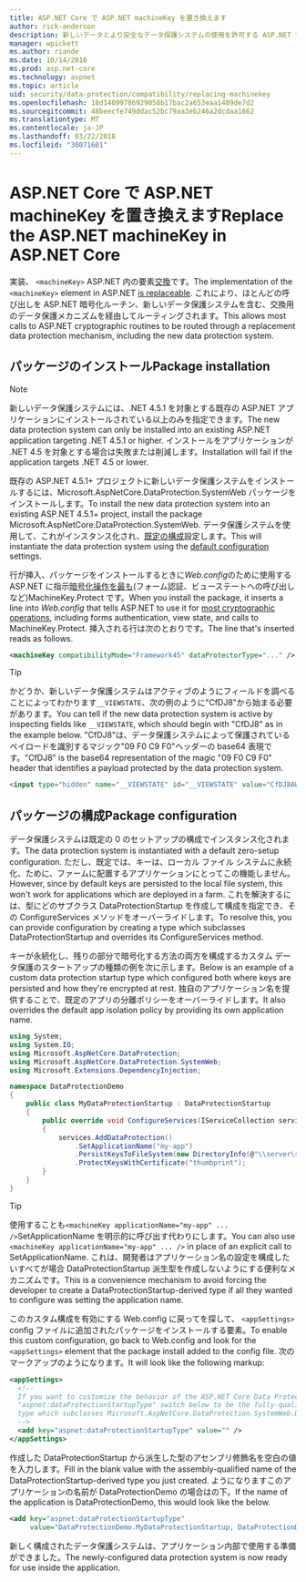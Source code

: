 ```yaml
---
title: ASP.NET Core で ASP.NET machineKey を置き換えます
author: rick-anderson
description: 新しいデータとより安全なデータ保護システムの使用を許可する ASP.NET で machineKey を交換する方法を検出します。
manager: wpickett
ms.author: riande
ms.date: 10/14/2016
ms.prod: asp.net-core
ms.technology: aspnet
ms.topic: article
uid: security/data-protection/compatibility/replacing-machinekey
ms.openlocfilehash: 18d14099786929058b17bac2a653eaa1489de7d2
ms.sourcegitcommit: 48beecfe749ddac52bc79aa3eb246a2dcdaa1862
ms.translationtype: MT
ms.contentlocale: ja-JP
ms.lasthandoff: 03/22/2018
ms.locfileid: "30071601"
---
```

# <a name="replace-the-aspnet-machinekey-in-aspnet-core"></a><span data-ttu-id="494d2-103">ASP.NET Core で ASP.NET machineKey を置き換えます</span><span class="sxs-lookup"><span data-stu-id="494d2-103">Replace the ASP.NET machineKey in ASP.NET Core</span></span>

<a name="compatibility-replacing-machinekey"></a>

<span data-ttu-id="494d2-104">実装、 `<machineKey>` ASP.NET 内の要素[交換](https://blogs.msdn.microsoft.com/webdev/2012/10/23/cryptographic-improvements-in-asp-net-4-5-pt-2/)です。</span><span class="sxs-lookup"><span data-stu-id="494d2-104">The implementation of the `<machineKey>` element in ASP.NET [is replaceable](https://blogs.msdn.microsoft.com/webdev/2012/10/23/cryptographic-improvements-in-asp-net-4-5-pt-2/).</span></span> <span data-ttu-id="494d2-105">これにより、ほとんどの呼び出しを ASP.NET 暗号化ルーチン、新しいデータ保護システムを含む、交換用のデータ保護メカニズムを経由してルーティングされます。</span><span class="sxs-lookup"><span data-stu-id="494d2-105">This allows most calls to ASP.NET cryptographic routines to be routed through a replacement data protection mechanism, including the new data protection system.</span></span>

## <a name="package-installation"></a><span data-ttu-id="494d2-106">パッケージのインストール</span><span class="sxs-lookup"><span data-stu-id="494d2-106">Package installation</span></span>

> [!NOTE]
> <span data-ttu-id="494d2-107">新しいデータ保護システムには、.NET 4.5.1 を対象とする既存の ASP.NET アプリケーションにインストールされている以上のみを指定できます。</span><span class="sxs-lookup"><span data-stu-id="494d2-107">The new data protection system can only be installed into an existing ASP.NET application targeting .NET 4.5.1 or higher.</span></span> <span data-ttu-id="494d2-108">インストールをアプリケーションが .NET 4.5 を対象とする場合は失敗または削減します。</span><span class="sxs-lookup"><span data-stu-id="494d2-108">Installation will fail if the application targets .NET 4.5 or lower.</span></span>

<span data-ttu-id="494d2-109">既存の ASP.NET 4.5.1+ プロジェクトに新しいデータ保護システムをインストールするには、Microsoft.AspNetCore.DataProtection.SystemWeb パッケージをインストールします。</span><span class="sxs-lookup"><span data-stu-id="494d2-109">To install the new data protection system into an existing ASP.NET 4.5.1+ project, install the package Microsoft.AspNetCore.DataProtection.SystemWeb.</span></span> <span data-ttu-id="494d2-110">データ保護システムを使用して、これがインスタンス化され、[既定の構成](xref:security/data-protection/configuration/default-settings)設定します。</span><span class="sxs-lookup"><span data-stu-id="494d2-110">This will instantiate the data protection system using the [default configuration](xref:security/data-protection/configuration/default-settings) settings.</span></span>

<span data-ttu-id="494d2-111">行が挿入、パッケージをインストールするときに*Web.config*のために使用する ASP.NET に指示[暗号化操作を最も](https://blogs.msdn.microsoft.com/webdev/2012/10/23/cryptographic-improvements-in-asp-net-4-5-pt-2/)(フォーム認証、ビューステートへの呼び出しなど)MachineKey.Protect です。</span><span class="sxs-lookup"><span data-stu-id="494d2-111">When you install the package, it inserts a line into *Web.config* that tells ASP.NET to use it for [most cryptographic operations](https://blogs.msdn.microsoft.com/webdev/2012/10/23/cryptographic-improvements-in-asp-net-4-5-pt-2/), including forms authentication, view state, and calls to MachineKey.Protect.</span></span> <span data-ttu-id="494d2-112">挿入される行は次のとおりです。</span><span class="sxs-lookup"><span data-stu-id="494d2-112">The line that's inserted reads as follows.</span></span>

```xml
<machineKey compatibilityMode="Framework45" dataProtectorType="..." />
```

>[!TIP]
> <span data-ttu-id="494d2-113">かどうか、新しいデータ保護システムはアクティブのようにフィールドを調べることによってわかります`__VIEWSTATE`、次の例のように"CfDJ8"から始まる必要があります。</span><span class="sxs-lookup"><span data-stu-id="494d2-113">You can tell if the new data protection system is active by inspecting fields like `__VIEWSTATE`, which should begin with "CfDJ8" as in the example below.</span></span> <span data-ttu-id="494d2-114">"CfDJ8"は、データ保護システムによって保護されているペイロードを識別するマジック"09 F0 C9 F0"ヘッダーの base64 表現です。</span><span class="sxs-lookup"><span data-stu-id="494d2-114">"CfDJ8" is the base64 representation of the magic "09 F0 C9 F0" header that identifies a payload protected by the data protection system.</span></span>

```html
<input type="hidden" name="__VIEWSTATE" id="__VIEWSTATE" value="CfDJ8AWPr2EQPTBGs3L2GCZOpk..." />
```

## <a name="package-configuration"></a><span data-ttu-id="494d2-115">パッケージの構成</span><span class="sxs-lookup"><span data-stu-id="494d2-115">Package configuration</span></span>

<span data-ttu-id="494d2-116">データ保護システムは既定の 0 のセットアップの構成でインスタンス化されます。</span><span class="sxs-lookup"><span data-stu-id="494d2-116">The data protection system is instantiated with a default zero-setup configuration.</span></span> <span data-ttu-id="494d2-117">ただし、既定では、キーは、ローカル ファイル システムに永続化、ために、ファームに配置するアプリケーションにとってこの機能しません。</span><span class="sxs-lookup"><span data-stu-id="494d2-117">However, since by default keys are persisted to the local file system, this won't work for applications which are deployed in a farm.</span></span> <span data-ttu-id="494d2-118">これを解決するには、型にどのサブクラス DataProtectionStartup を作成して構成を指定でき、その ConfigureServices メソッドをオーバーライドします。</span><span class="sxs-lookup"><span data-stu-id="494d2-118">To resolve this, you can provide configuration by creating a type which subclasses DataProtectionStartup and overrides its ConfigureServices method.</span></span>

<span data-ttu-id="494d2-119">キーが永続化し、残りの部分で暗号化する方法の両方を構成するカスタム データ保護のスタートアップの種類の例を次に示します。</span><span class="sxs-lookup"><span data-stu-id="494d2-119">Below is an example of a custom data protection startup type which configured both where keys are persisted and how they're encrypted at rest.</span></span> <span data-ttu-id="494d2-120">独自のアプリケーション名を提供することで、既定のアプリの分離ポリシーをオーバーライドします。</span><span class="sxs-lookup"><span data-stu-id="494d2-120">It also overrides the default app isolation policy by providing its own application name.</span></span>

```csharp
using System;
using System.IO;
using Microsoft.AspNetCore.DataProtection;
using Microsoft.AspNetCore.DataProtection.SystemWeb;
using Microsoft.Extensions.DependencyInjection;

namespace DataProtectionDemo
{
    public class MyDataProtectionStartup : DataProtectionStartup
    {
        public override void ConfigureServices(IServiceCollection services)
        {
            services.AddDataProtection()
                .SetApplicationName("my-app")
                .PersistKeysToFileSystem(new DirectoryInfo(@"\\server\share\myapp-keys\"))
                .ProtectKeysWithCertificate("thumbprint");
        }
    }
}
```

>[!TIP]
> <span data-ttu-id="494d2-121">使用することも`<machineKey applicationName="my-app" ... />`SetApplicationName を明示的に呼び出す代わりにします。</span><span class="sxs-lookup"><span data-stu-id="494d2-121">You can also use `<machineKey applicationName="my-app" ... />` in place of an explicit call to SetApplicationName.</span></span> <span data-ttu-id="494d2-122">これは、開発者はアプリケーション名の設定を構成したいすべてが場合 DataProtectionStartup 派生型を作成しないようにする便利なメカニズムです。</span><span class="sxs-lookup"><span data-stu-id="494d2-122">This is a convenience mechanism to avoid forcing the developer to create a DataProtectionStartup-derived type if all they wanted to configure was setting the application name.</span></span>

<span data-ttu-id="494d2-123">このカスタム構成を有効にする Web.config に戻ってを探して、 `<appSettings>` config ファイルに追加されたパッケージをインストールする要素。</span><span class="sxs-lookup"><span data-stu-id="494d2-123">To enable this custom configuration, go back to Web.config and look for the `<appSettings>` element that the package install added to the config file.</span></span> <span data-ttu-id="494d2-124">次のマークアップのようになります。</span><span class="sxs-lookup"><span data-stu-id="494d2-124">It will look like the following markup:</span></span>

```xml
<appSettings>
  <!--
  If you want to customize the behavior of the ASP.NET Core Data Protection stack, set the
  "aspnet:dataProtectionStartupType" switch below to be the fully-qualified name of a
  type which subclasses Microsoft.AspNetCore.DataProtection.SystemWeb.DataProtectionStartup.
  -->
  <add key="aspnet:dataProtectionStartupType" value="" />
</appSettings>
```

<span data-ttu-id="494d2-125">作成した DataProtectionStartup から派生した型のアセンブリ修飾名を空白の値を入力します。</span><span class="sxs-lookup"><span data-stu-id="494d2-125">Fill in the blank value with the assembly-qualified name of the DataProtectionStartup-derived type you just created.</span></span> <span data-ttu-id="494d2-126">ようになりますこのアプリケーションの名前が DataProtectionDemo の場合はの下。</span><span class="sxs-lookup"><span data-stu-id="494d2-126">If the name of the application is DataProtectionDemo, this would look like the below.</span></span>

```xml
<add key="aspnet:dataProtectionStartupType"
     value="DataProtectionDemo.MyDataProtectionStartup, DataProtectionDemo" />
```

<span data-ttu-id="494d2-127">新しく構成されたデータ保護システムは、アプリケーション内部で使用する準備ができました。</span><span class="sxs-lookup"><span data-stu-id="494d2-127">The newly-configured data protection system is now ready for use inside the application.</span></span>
